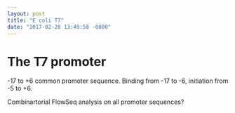 ```yaml
---
layout: post
title: "E coli T7"
date: "2017-02-20 13:49:58 -0800"
---
```


# The T7 promoter
-17 to +6 common promoter sequence. Binding from -17 to -6, initiation from -5 to +6.

Combinartorial FlowSeq analysis on all promoter sequences?
